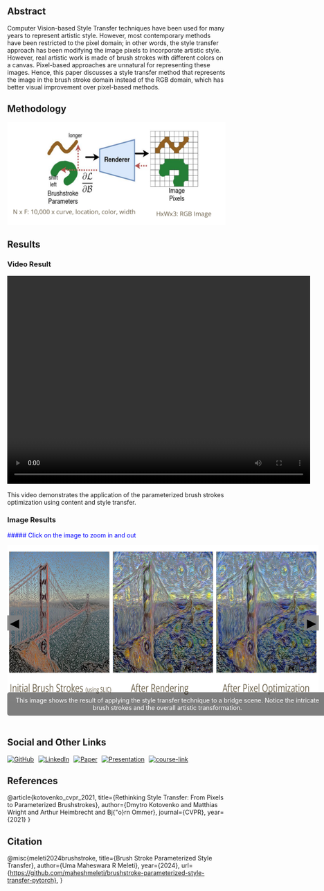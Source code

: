## Abstract

Computer Vision-based Style Transfer techniques have been used for many years to represent artistic style. However, most contemporary methods have been restricted to the pixel domain; in other words, the style transfer approach has been modifying the image pixels to incorporate artistic style. However, real artistic work is made of brush strokes with different colors on a canvas. Pixel-based approaches are unnatural for representing these images. Hence, this paper discusses a style transfer method that represents the image in the brush stroke domain instead of the RGB domain, which has better visual improvement over pixel-based methods.

## Methodology

![Methodology](images/Method.png)

## Results

### Video Result

<video width="700" height="480" controls>
  <source src="videos/clemson.mp4" type="video/mp4">
  Your browser does not support the video tag.
</video>

This video demonstrates the application of the parameterized brush strokes optimization using content and style transfer.

### Image Results

<span style="color: blue;">##### Click on the image to zoom in and out</span>

<div id="image-gallery" style="position: relative; width: 720px; height: 360px;">
  <img id="gallery-image" src="images/bridge.png" alt="Result 1" width="720" height="360" style="transition: transform 0.25s ease;">
  <button id="prev-button" style="position: absolute; top: 50%; left: 0; transform: translateY(-50%); background: rgba(128, 128, 128, 0.9); border: none; font-size: 2em; cursor: pointer;">&#9664;</button>
  <button id="next-button" style="position: absolute; top: 50%; right: 0; transform: translateY(-50%); background: rgba(128, 128, 128, 0.9); border: none; font-size: 2em; cursor: pointer;">&#9654;</button>
</div>
<p id="image-description" style="text-align: center; color: white; background: rgba(0, 0, 0, 0.5); padding: 10px; border-radius: 5px; width: 720px; margin: 0 auto; position: relative; top: -20px;">
  This image shows the result of applying the style transfer technique to a bridge scene. Notice the intricate brush strokes and the overall artistic transformation.
</p>

<script>
  const images = [
    { src: 'images/bridge.png', description: 'This image shows the result of applying the style transfer technique to content image - Golden Gate Bridge and Style image Van Gogh\'s Starry Night. Notice the intricate brush strokes and the overall artistic transformation.' },
    { src: 'images/strokes_zoomed.png', description: 'Zoomed in view of brush strokes and texture after pixel optimization' },
    { src: 'images/me.png', description: 'Style transfer applied on human (It\'s me in the photo :) )' },
    { src: 'images/Olive_tree_garden.png', description: 'The style transfer is applied to Olive garden with stylization using the famous The stone Bench in the Garden of Saint-Paul Hospital by Van Gogh' }
  ];

  let currentIndex = 0;

  document.getElementById('prev-button').addEventListener('click', () => {
    currentIndex = (currentIndex > 0) ? currentIndex - 1 : images.length - 1;
    updateGallery();
  });

  document.getElementById('next-button').addEventListener('click', () => {
    currentIndex = (currentIndex < images.length - 1) ? currentIndex + 1 : 0;
    updateGallery();
  });

  document.getElementById('gallery-image').addEventListener('click', () => {
    const img = document.getElementById('gallery-image');
    const prevButton = document.getElementById('prev-button');
    const nextButton = document.getElementById('next-button');
    const caption = document.getElementById('image-description');
    if (img.style.transform === 'scale(1.5)') {
      img.style.transform = 'scale(1)';
      prevButton.style.left = '0';
      nextButton.style.right = '0';
      caption.style.top = '-20px';
    } else {
      img.style.transform = 'scale(1.5)';
      prevButton.style.left = '-30%';
      nextButton.style.right = '-30%';
      caption.style.top = '-40px';
    }
  });

  function updateGallery() {
    const img = document.getElementById('gallery-image');
    const caption = document.getElementById('image-description');
    img.src = images[currentIndex].src;
    img.alt = `Result ${currentIndex + 1}`;
    caption.textContent = images[currentIndex].description;
  }

  // Initialize the gallery with the first image description
  updateGallery();
</script>

## Social and Other Links

<div style="display: flex; gap: 10px;">
  <a href="https://github.com/maheshmeleti/brushstroke-parameterized-style-transfer-pytorch">
    <img src="https://img.shields.io/badge/GitHub-Repository-blue?logo=github" alt="GitHub">
  </a>
  <a href="https://www.linkedin.com/in/mahesh-meleti/">
    <img src="https://img.shields.io/badge/LinkedIn-Profile-blue?logo=linkedin" alt="LinkedIn">
  </a>
  <a href="paper/BrushStroke_StyleTransfer.pdf">
    <img src="https://img.shields.io/badge/Project%20Paper-3a3e51" alt="Paper">
  </a>
  <a href="paper/final_project_presentation.pdf">
    <img src="https://img.shields.io/badge/Course-Presentation-blue" alt="Presentation">
  </a>
  <a href="https://sites.google.com/view/cpsc8810-2024fall/home">
    <img src="https://img.shields.io/badge/Course-page-blue" alt="course-link">
  </a>
</div>

## References

@article{kotovenko_cvpr_2021,
    title={Rethinking Style Transfer: From Pixels to Parameterized Brushstrokes},
    author={Dmytro Kotovenko and Matthias Wright and Arthur Heimbrecht and Bj{\"o}rn Ommer},
    journal={CVPR},
    year={2021}
}

## Citation

@misc{meleti2024brushstroke, title={Brush Stroke Parameterized Style Transfer}, author={Uma Maheswara R Meleti}, year={2024}, url={https://github.com/maheshmeleti/brushstroke-parameterized-style-transfer-pytorch}, }
